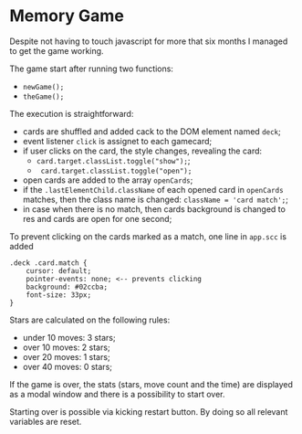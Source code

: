 # Memory Game

Despite not having to touch javascript for more that six months I managed to get the game working.

The game start after running two functions:

- `newGame();`
- `theGame();`

The execution is straightforward:

- cards are shuffled and added cack to the DOM element named `deck`;
- event listener `click` is assignet to each gamecard; 
- if user clicks on the card, the style changes, revealing the card: 
    - `card.target.classList.toggle("show");`;
    - ` card.target.classList.toggle("open");`
- open cards are added to the array `openCards`;
- if the `.lastElementChild.className` of each opened card in `openCards` matches, then the class name is changed: `className = 'card match';`;
- in case when there is no match, then cards background is changed to res and cards are open for one second;


To prevent clicking on the cards marked as a match, one line in `app.scc` is added

```
.deck .card.match {
    cursor: default;
    pointer-events: none; <-- prevents clicking
    background: #02ccba;
    font-size: 33px;
}
```
Stars are calculated on the following rules:

- under 10 moves: 3 stars;
- over 10 moves: 2 stars;
- over 20 moves: 1 stars;
- over 40 moves: 0 stars;


If the game is over, the stats (stars, move count and the time) are displayed as a modal window and there is a possibility to start over.

Starting over is possible via kicking restart button. By doing so all relevant variables are reset.
